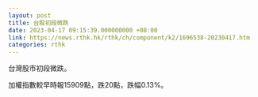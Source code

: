 ```yaml
---
layout: post
title: 台股初段微跌
date: 2023-04-17 09:15:39.000000000 +08:00
link: https://news.rthk.hk/rthk/ch/component/k2/1696538-20230417.htm
categories: rthk
---
```


台灣股市初段微跌。

加權指數較早時報15909點，跌20點，跌幅0.13%。
